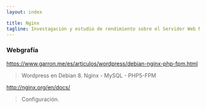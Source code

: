 ```yaml
---
layout: index

title: Nginx
tagline: Investagación y estudio de rendimiento sobre el Servidor Web Nginx
---
```


### Webgrafía

https://www.garron.me/es/articulos/wordpress/debian-nginx-php-fpm.html
> Wordpress en Debian 8. Nginx - MySQL - PHP5-FPM

http://nginx.org/en/docs/
> Configuración.
